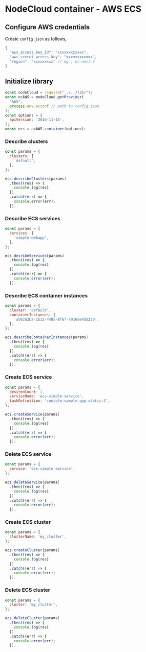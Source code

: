# NodeCloud container - AWS ECS

## Configure AWS credentials

Create `config.json` as follows,

```js
{
  "aws_access_key_id": "xxxxxxxxxxxx",
  "aws_secret_access_key": "xxxxxxxxxxxx",
  "region": "xxxxxxxxx" // eg : us-west-2
}
```

## Initialize library

```js
const nodeCloud = require("../../lib/");
const ncAWS = nodeCloud.getProvider(
  "AWS",
  process.env.ncconf // path to config.json
);
const options = {
  apiVersion: '2016-11-15',
};
const ecs = ncAWS.container(options);
```

### Describe clusters

```js
const params = {
  clusters: [
    'default',
  ],
};

ecs.describeClusters(params)
  .then((res) => {
    console.log(res)
  })
  .catch((err) => {
    console.error(err);
  });
```

### Describe ECS services

```js
const params = {
  services: [
    'sample-webapp',
  ],
};

ecs.desribeServices(params)
  .then((res) => {
    console.log(res)
  })
  .catch((err) => {
    console.error(err);
  });
```

### Describe ECS container instances

```js
const params = {
  cluster: 'default',
  containerInstances: [
    'ab0262b7-1b12-4485-8f6f-79166e4d5230',
  ],
};

ecs.describeContainerInstances(params)
  .then((res) => {
    console.log(res)
  })
  .catch((err) => {
    console.error(err);
  });
```

### Create ECS service

```js
const params = {
  desiredCount: 1,
  serviceName: 'ecs-simple-service',
  taskDefinition: 'console-sample-app-static:1',
};

ecs.createService(params)
  .then((res) => {
    console.log(res)
  })
  .catch((err) => {
    console.error(err);
  });
```

### Delete ECS service

```js
const params = {
  service: 'ecs-simple-service',
};

ecs.deleteService(params)
  .then((res) => {
    console.log(res)
  })
  .catch((err) => {
    console.error(err);
  });
```

### Create ECS cluster

```js
const params = {
  clusterName: 'my_cluster',
};

ecs.createCluster(params)
  .then((res) => {
    console.log(res)
  })
  .catch((err) => {
    console.error(err);
  });
```

### Delete ECS cluster

```js
const params = {
  cluster: 'my_cluster',
};

ecs.deleteCluster(params)
  .then((res) => {
    console.log(res)
  })
  .catch((err) => {
    console.error(err);
  });
```

